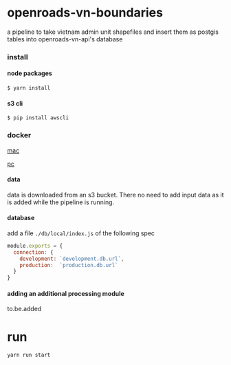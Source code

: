 # openroads-vn-boundaries

a pipeline to take vietnam admin unit shapefiles and insert them as postgis tables into openroads-vn-api's database

### install

#### node packages
`$ yarn install`

#### s3 cli
`$ pip install awscli`

### docker
[mac](https://docs.docker.com/docker-for-mac/install/#where-to-go-next)

[pc](https://docs.docker.com/docker-for-windows/install/)

#### data

data is downloaded from an s3 bucket. There no need to add input data as it is added while the pipeline is running.

#### database

add a file `./db/local/index.js` of the following spec

```javascript
module.exports = {
  connection: {
    development: `development.db.url`,
    production:  `production.db.url`
  }
}
```

#### adding an additional processing module

to.be.added

# run

`yarn run start`
